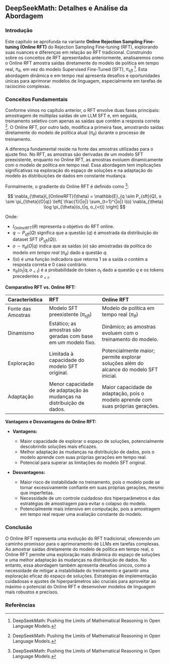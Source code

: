 ## DeepSeekMath: Detalhes e Análise da Abordagem

### Introdução

Este capítulo se aprofunda na variante **Online Rejection Sampling Fine-tuning (Online RFT)** do Rejection Sampling Fine-tuning (RFT), explorando suas nuances e diferenças em relação ao RFT tradicional. Construindo sobre os conceitos de RFT apresentados anteriormente, analisaremos como o Online RFT amostra saídas diretamente do modelo de política em tempo real, $\pi_{\theta}$, em vez do modelo Supervised Fine-Tuned (SFT), $\pi_{sft}$ [^11]. Esta abordagem dinâmica e em tempo real apresenta desafios e oportunidades únicas para aprimorar modelos de linguagem, especialmente em tarefas de raciocínio complexas.

### Conceitos Fundamentais

Conforme vimos no capítulo anterior, o RFT envolve duas fases principais: amostragem de múltiplas saídas de um LLM SFT e, em seguida, treinamento seletivo com apenas as saídas que contêm a resposta correta [^8]. O Online RFT, por outro lado, modifica a primeira fase, amostrando saídas diretamente do modelo de política atual ($\pi_{\theta}$) durante o processo de treinamento.

A diferença fundamental reside na fonte das amostras utilizadas para o ajuste fino. No RFT, as amostras são derivadas de um modelo SFT preexistente, enquanto no Online RFT, as amostras evoluem dinamicamente com o modelo de política em tempo real. Essa abordagem tem implicações significativas na exploração do espaço de soluções e na adaptação do modelo às distribuições de dados em constante mudança.

Formalmente, o gradiente do Online RFT é definido como [^11]:

$$
\nabla_{\theta}I_{OnlineRFT}(\theta) = \mathbb{E}_{q \sim P_{sft}(Q), o \sim \pi_{\theta}(O|q)} \left[ \frac{1}{|o|} \sum_{t=1}^{|o|} I(o) \nabla_{\theta} \log \pi_{\theta}(o_t|q, o_{<t}) \right]
$$

Onde:

*   $I_{OnlineRFT}(\theta)$ representa o objetivo do RFT online.
*   $q \sim P_{sft}(Q)$ significa que a questão ($q$) é amostrada da distribuição do dataset SFT ($P_{sft}(Q)$).
*   $o \sim \pi_{\theta}(O|q)$ indica que as saídas ($o$) são amostradas da política do modelo *em tempo real* ($\pi_{\theta}$) dado a questão $q$.
*   $I(o)$ é uma função indicadora que retorna 1 se a saída $o$ contém a resposta correta e 0 caso contrário.
*   $\pi_{\theta}(o_t|q, o_{<t})$ é a probabilidade do token $o_t$ dado a questão $q$ e os tokens precedentes $o_{<t}$.

**Comparativo RFT vs. Online RFT:**

| Característica      | RFT                                                                         | Online RFT                                                                          |
| :----------------- | :-------------------------------------------------------------------------- | :------------------------------------------------------------------------------------ |
| Fonte das Amostras | Modelo SFT preexistente ($\pi_{sft}$)                                          | Modelo de política em tempo real ($\pi_{\theta}$)                                          |
| Dinamismo          | Estático; as amostras são geradas com base em um modelo fixo.                | Dinâmico; as amostras evoluem com o treinamento do modelo.                          |
| Exploração         | Limitada à capacidade do modelo SFT original.                                | Potencialmente maior; permite explorar soluções além do alcance do modelo SFT inicial. |
| Adaptação          | Menor capacidade de adaptação às mudanças na distribuição de dados.          | Maior capacidade de adaptação, pois o modelo aprende com suas próprias gerações.     |

**Vantagens e Desvantagens do Online RFT:**

*   **Vantagens:**
    *   Maior capacidade de explorar o espaço de soluções, potencialmente descobrindo soluções mais eficazes.
    *   Melhor adaptação às mudanças na distribuição de dados, pois o modelo aprende com suas próprias gerações em tempo real.
    *   Potencial para superar as limitações do modelo SFT original.

*   **Desvantagens:**
    *   Maior risco de instabilidade no treinamento, pois o modelo pode se tornar excessivamente confiante em suas próprias gerações, mesmo que imperfeitas.
    *   Necessidade de um controle cuidadoso dos hiperparâmetros e das estratégias de amostragem para evitar o colapso do modelo.
    *   Potencialmente mais intensivo em computação, pois a amostragem em tempo real requer uma avaliação constante do modelo.

### Conclusão

O Online RFT representa uma evolução do RFT tradicional, oferecendo um caminho promissor para o aprimoramento de LLMs em tarefas complexas. Ao amostrar saídas diretamente do modelo de política em tempo real, o Online RFT permite uma exploração mais dinâmica do espaço de soluções e uma melhor adaptação às mudanças na distribuição de dados. No entanto, essa abordagem também apresenta desafios únicos, como a necessidade de mitigar a instabilidade do treinamento e garantir uma exploração eficaz do espaço de soluções. Estratégias de implementação cuidadosas e ajustes de hiperparâmetros são cruciais para aproveitar ao máximo o potencial do Online RFT e desenvolver modelos de linguagem mais robustos e precisos.

### Referências
[^8]: DeepSeekMath: Pushing the Limits of Mathematical Reasoning in Open Language Models.
[^11]: DeepSeekMath: Pushing the Limits of Mathematical Reasoning in Open Language Models.
<!-- END -->